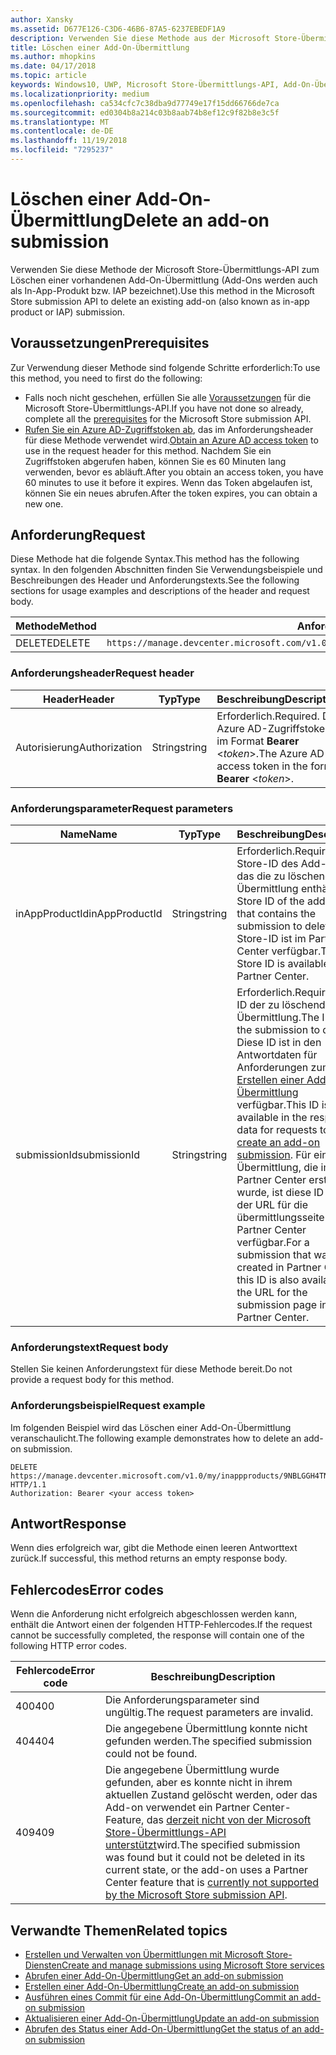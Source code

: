 ```yaml
---
author: Xansky
ms.assetid: D677E126-C3D6-46B6-87A5-6237EBEDF1A9
description: Verwenden Sie diese Methode aus der Microsoft Store-Übermittlungs-API zum Löschen einer vorhandenen Add-On-Übermittlung.
title: Löschen einer Add-On-Übermittlung
ms.author: mhopkins
ms.date: 04/17/2018
ms.topic: article
keywords: Windows10, UWP, Microsoft Store-Übermittlungs-API, Add-On-Übermittlung, löschen, In-App-Produkt, IAP
ms.localizationpriority: medium
ms.openlocfilehash: ca534cfc7c38dba9d77749e17f15dd66766de7ca
ms.sourcegitcommit: ed0304b8a214c03b8aab74b8ef12c9f82b8e3c5f
ms.translationtype: MT
ms.contentlocale: de-DE
ms.lasthandoff: 11/19/2018
ms.locfileid: "7295237"
---
```

# <a name="delete-an-add-on-submission"></a><span data-ttu-id="58c82-104">Löschen einer Add-On-Übermittlung</span><span class="sxs-lookup"><span data-stu-id="58c82-104">Delete an add-on submission</span></span>

<span data-ttu-id="58c82-105">Verwenden Sie diese Methode der Microsoft Store-Übermittlungs-API zum Löschen einer vorhandenen Add-On-Übermittlung (Add-Ons werden auch als In-App-Produkt bzw. IAP bezeichnet).</span><span class="sxs-lookup"><span data-stu-id="58c82-105">Use this method in the Microsoft Store submission API to delete an existing add-on (also known as in-app product or IAP) submission.</span></span>

## <a name="prerequisites"></a><span data-ttu-id="58c82-106">Voraussetzungen</span><span class="sxs-lookup"><span data-stu-id="58c82-106">Prerequisites</span></span>

<span data-ttu-id="58c82-107">Zur Verwendung dieser Methode sind folgende Schritte erforderlich:</span><span class="sxs-lookup"><span data-stu-id="58c82-107">To use this method, you need to first do the following:</span></span>

* <span data-ttu-id="58c82-108">Falls noch nicht geschehen, erfüllen Sie alle [Voraussetzungen](create-and-manage-submissions-using-windows-store-services.md#prerequisites) für die Microsoft Store-Übermittlungs-API.</span><span class="sxs-lookup"><span data-stu-id="58c82-108">If you have not done so already, complete all the [prerequisites](create-and-manage-submissions-using-windows-store-services.md#prerequisites) for the Microsoft Store submission API.</span></span>
* <span data-ttu-id="58c82-109">[Rufen Sie ein Azure AD-Zugriffstoken ab](create-and-manage-submissions-using-windows-store-services.md#obtain-an-azure-ad-access-token), das im Anforderungsheader für diese Methode verwendet wird.</span><span class="sxs-lookup"><span data-stu-id="58c82-109">[Obtain an Azure AD access token](create-and-manage-submissions-using-windows-store-services.md#obtain-an-azure-ad-access-token) to use in the request header for this method.</span></span> <span data-ttu-id="58c82-110">Nachdem Sie ein Zugriffstoken abgerufen haben, können Sie es 60 Minuten lang verwenden, bevor es abläuft.</span><span class="sxs-lookup"><span data-stu-id="58c82-110">After you obtain an access token, you have 60 minutes to use it before it expires.</span></span> <span data-ttu-id="58c82-111">Wenn das Token abgelaufen ist, können Sie ein neues abrufen.</span><span class="sxs-lookup"><span data-stu-id="58c82-111">After the token expires, you can obtain a new one.</span></span>

## <a name="request"></a><span data-ttu-id="58c82-112">Anforderung</span><span class="sxs-lookup"><span data-stu-id="58c82-112">Request</span></span>

<span data-ttu-id="58c82-113">Diese Methode hat die folgende Syntax.</span><span class="sxs-lookup"><span data-stu-id="58c82-113">This method has the following syntax.</span></span> <span data-ttu-id="58c82-114">In den folgenden Abschnitten finden Sie Verwendungsbeispiele und Beschreibungen des Header und Anforderungstexts.</span><span class="sxs-lookup"><span data-stu-id="58c82-114">See the following sections for usage examples and descriptions of the header and request body.</span></span>

| <span data-ttu-id="58c82-115">Methode</span><span class="sxs-lookup"><span data-stu-id="58c82-115">Method</span></span> | <span data-ttu-id="58c82-116">Anforderungs-URI</span><span class="sxs-lookup"><span data-stu-id="58c82-116">Request URI</span></span>                                                      |
|--------|------------------------------------------------------------------|
| <span data-ttu-id="58c82-117">DELETE</span><span class="sxs-lookup"><span data-stu-id="58c82-117">DELETE</span></span>    | ```https://manage.devcenter.microsoft.com/v1.0/my/inappproducts/{inAppProductId}/submissions/{submissionId}``` |


### <a name="request-header"></a><span data-ttu-id="58c82-118">Anforderungsheader</span><span class="sxs-lookup"><span data-stu-id="58c82-118">Request header</span></span>

| <span data-ttu-id="58c82-119">Header</span><span class="sxs-lookup"><span data-stu-id="58c82-119">Header</span></span>        | <span data-ttu-id="58c82-120">Typ</span><span class="sxs-lookup"><span data-stu-id="58c82-120">Type</span></span>   | <span data-ttu-id="58c82-121">Beschreibung</span><span class="sxs-lookup"><span data-stu-id="58c82-121">Description</span></span>                                                                 |
|---------------|--------|-----------------------------------------------------------------------------|
| <span data-ttu-id="58c82-122">Autorisierung</span><span class="sxs-lookup"><span data-stu-id="58c82-122">Authorization</span></span> | <span data-ttu-id="58c82-123">String</span><span class="sxs-lookup"><span data-stu-id="58c82-123">string</span></span> | <span data-ttu-id="58c82-124">Erforderlich.</span><span class="sxs-lookup"><span data-stu-id="58c82-124">Required.</span></span> <span data-ttu-id="58c82-125">Das Azure AD-Zugriffstoken im Format **Bearer** &lt;*token*&gt;.</span><span class="sxs-lookup"><span data-stu-id="58c82-125">The Azure AD access token in the form **Bearer** &lt;*token*&gt;.</span></span> |


### <a name="request-parameters"></a><span data-ttu-id="58c82-126">Anforderungsparameter</span><span class="sxs-lookup"><span data-stu-id="58c82-126">Request parameters</span></span>

| <span data-ttu-id="58c82-127">Name</span><span class="sxs-lookup"><span data-stu-id="58c82-127">Name</span></span>        | <span data-ttu-id="58c82-128">Typ</span><span class="sxs-lookup"><span data-stu-id="58c82-128">Type</span></span>   | <span data-ttu-id="58c82-129">Beschreibung</span><span class="sxs-lookup"><span data-stu-id="58c82-129">Description</span></span>                                                                 |
|---------------|--------|-----------------------------------------------------------------------------|
| <span data-ttu-id="58c82-130">inAppProductId</span><span class="sxs-lookup"><span data-stu-id="58c82-130">inAppProductId</span></span> | <span data-ttu-id="58c82-131">String</span><span class="sxs-lookup"><span data-stu-id="58c82-131">string</span></span> | <span data-ttu-id="58c82-132">Erforderlich.</span><span class="sxs-lookup"><span data-stu-id="58c82-132">Required.</span></span> <span data-ttu-id="58c82-133">Die Store-ID des Add-Ons, das die zu löschende Übermittlung enthält.</span><span class="sxs-lookup"><span data-stu-id="58c82-133">The Store ID of the add-on that contains the submission to delete.</span></span> <span data-ttu-id="58c82-134">Die Store-ID ist im Partner Center verfügbar.</span><span class="sxs-lookup"><span data-stu-id="58c82-134">The Store ID is available in Partner Center.</span></span>  |
| <span data-ttu-id="58c82-135">submissionId</span><span class="sxs-lookup"><span data-stu-id="58c82-135">submissionId</span></span> | <span data-ttu-id="58c82-136">String</span><span class="sxs-lookup"><span data-stu-id="58c82-136">string</span></span> | <span data-ttu-id="58c82-137">Erforderlich.</span><span class="sxs-lookup"><span data-stu-id="58c82-137">Required.</span></span> <span data-ttu-id="58c82-138">Die ID der zu löschenden Übermittlung.</span><span class="sxs-lookup"><span data-stu-id="58c82-138">The ID of the submission to delete.</span></span> <span data-ttu-id="58c82-139">Diese ID ist in den Antwortdaten für Anforderungen zum [Erstellen einer Add-On-Übermittlung](create-an-add-on-submission.md) verfügbar.</span><span class="sxs-lookup"><span data-stu-id="58c82-139">This ID is available in the response data for requests to [create an add-on submission](create-an-add-on-submission.md).</span></span> <span data-ttu-id="58c82-140">Für eine Übermittlung, die im Partner Center erstellt wurde, ist diese ID auch in der URL für die übermittlungsseite im Partner Center verfügbar.</span><span class="sxs-lookup"><span data-stu-id="58c82-140">For a submission that was created in Partner Center, this ID is also available in the URL for the submission page in Partner Center.</span></span>  |


### <a name="request-body"></a><span data-ttu-id="58c82-141">Anforderungstext</span><span class="sxs-lookup"><span data-stu-id="58c82-141">Request body</span></span>

<span data-ttu-id="58c82-142">Stellen Sie keinen Anforderungstext für diese Methode bereit.</span><span class="sxs-lookup"><span data-stu-id="58c82-142">Do not provide a request body for this method.</span></span>


### <a name="request-example"></a><span data-ttu-id="58c82-143">Anforderungsbeispiel</span><span class="sxs-lookup"><span data-stu-id="58c82-143">Request example</span></span>

<span data-ttu-id="58c82-144">Im folgenden Beispiel wird das Löschen einer Add-On-Übermittlung veranschaulicht.</span><span class="sxs-lookup"><span data-stu-id="58c82-144">The following example demonstrates how to delete an add-on submission.</span></span>

```
DELETE https://manage.devcenter.microsoft.com/v1.0/my/inappproducts/9NBLGGH4TNMP/submissions/1152921504621230023 HTTP/1.1
Authorization: Bearer <your access token>
```

## <a name="response"></a><span data-ttu-id="58c82-145">Antwort</span><span class="sxs-lookup"><span data-stu-id="58c82-145">Response</span></span>

<span data-ttu-id="58c82-146">Wenn dies erfolgreich war, gibt die Methode einen leeren Antworttext zurück.</span><span class="sxs-lookup"><span data-stu-id="58c82-146">If successful, this method returns an empty response body.</span></span>

## <a name="error-codes"></a><span data-ttu-id="58c82-147">Fehlercodes</span><span class="sxs-lookup"><span data-stu-id="58c82-147">Error codes</span></span>

<span data-ttu-id="58c82-148">Wenn die Anforderung nicht erfolgreich abgeschlossen werden kann, enthält die Antwort einen der folgenden HTTP-Fehlercodes.</span><span class="sxs-lookup"><span data-stu-id="58c82-148">If the request cannot be successfully completed, the response will contain one of the following HTTP error codes.</span></span>

| <span data-ttu-id="58c82-149">Fehlercode</span><span class="sxs-lookup"><span data-stu-id="58c82-149">Error code</span></span> |  <span data-ttu-id="58c82-150">Beschreibung</span><span class="sxs-lookup"><span data-stu-id="58c82-150">Description</span></span>   |
|--------|------------------|
| <span data-ttu-id="58c82-151">400</span><span class="sxs-lookup"><span data-stu-id="58c82-151">400</span></span>  | <span data-ttu-id="58c82-152">Die Anforderungsparameter sind ungültig.</span><span class="sxs-lookup"><span data-stu-id="58c82-152">The request parameters are invalid.</span></span> |
| <span data-ttu-id="58c82-153">404</span><span class="sxs-lookup"><span data-stu-id="58c82-153">404</span></span>  | <span data-ttu-id="58c82-154">Die angegebene Übermittlung konnte nicht gefunden werden.</span><span class="sxs-lookup"><span data-stu-id="58c82-154">The specified submission could not be found.</span></span> |
| <span data-ttu-id="58c82-155">409</span><span class="sxs-lookup"><span data-stu-id="58c82-155">409</span></span>  | <span data-ttu-id="58c82-156">Die angegebene Übermittlung wurde gefunden, aber es konnte nicht in ihrem aktuellen Zustand gelöscht werden, oder das Add-on verwendet ein Partner Center-Feature, das [derzeit nicht von der Microsoft Store-Übermittlungs-API unterstützt](create-and-manage-submissions-using-windows-store-services.md#not_supported)wird.</span><span class="sxs-lookup"><span data-stu-id="58c82-156">The specified submission was found but it could not be deleted in its current state, or the add-on uses a Partner Center feature that is [currently not supported by the Microsoft Store submission API](create-and-manage-submissions-using-windows-store-services.md#not_supported).</span></span> |


## <a name="related-topics"></a><span data-ttu-id="58c82-157">Verwandte Themen</span><span class="sxs-lookup"><span data-stu-id="58c82-157">Related topics</span></span>

* [<span data-ttu-id="58c82-158">Erstellen und Verwalten von Übermittlungen mit Microsoft Store-Diensten</span><span class="sxs-lookup"><span data-stu-id="58c82-158">Create and manage submissions using Microsoft Store services</span></span>](create-and-manage-submissions-using-windows-store-services.md)
* [<span data-ttu-id="58c82-159">Abrufen einer Add-On-Übermittlung</span><span class="sxs-lookup"><span data-stu-id="58c82-159">Get an add-on submission</span></span>](get-an-add-on-submission.md)
* [<span data-ttu-id="58c82-160">Erstellen einer Add-On-Übermittlung</span><span class="sxs-lookup"><span data-stu-id="58c82-160">Create an add-on submission</span></span>](create-an-add-on-submission.md)
* [<span data-ttu-id="58c82-161">Ausführen eines Commit für eine Add-On-Übermittlung</span><span class="sxs-lookup"><span data-stu-id="58c82-161">Commit an add-on submission</span></span>](commit-an-add-on-submission.md)
* [<span data-ttu-id="58c82-162">Aktualisieren einer Add-On-Übermittlung</span><span class="sxs-lookup"><span data-stu-id="58c82-162">Update an add-on submission</span></span>](update-an-add-on-submission.md)
* [<span data-ttu-id="58c82-163">Abrufen des Status einer Add-On-Übermittlung</span><span class="sxs-lookup"><span data-stu-id="58c82-163">Get the status of an add-on submission</span></span>](get-status-for-an-add-on-submission.md)
